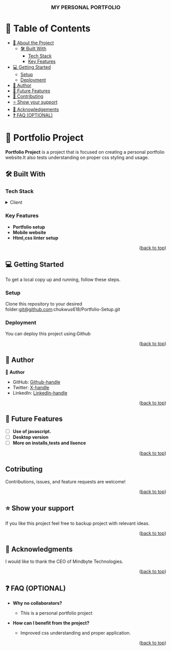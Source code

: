 <a name="readme-top"></a>
<div align="center">
  <br/>

  <h3><b>MY PERSONAL PORTFOLIO</b></h3>

</div>

<!-- TABLE OF CONTENTS -->

# 📗 Table of Contents

- [📖 About the Project](#about-project)
  - [🛠 Built With](#built-with)
    - [Tech Stack](#tech-stack)
    - [Key Features](#key-features)
- [💻 Getting Started](#getting-started)
  - [Setup](#setup)
  - [Deployment](#deployment)
- [👥 Author](#author)
- [🔭 Future Features](#future-features)
- [🤝 Contributing](#contributing)
- [⭐️ Show your support](#support)
- [🙏 Acknowledgements](#acknowledgements)
- [❓ FAQ (OPTIONAL)](#faq)

# 📖 Portfolio Project <a name="about-project"></a>

**Portfolio Project** is a project that is focused on creating a personal portfolio website.It also tests understanding on proper css styling and usage.

## 🛠 Built With <a name="built-with"></a>

### Tech Stack <a name="tech-stack"></a>

<details>
  <summary>Client</summary>
  <ul>
    <li><a href="https://reactjs.org/">html,css</a></li>
  </ul>
</details>

### Key Features <a name="key-features"></a>

- **Portfolio setup**
- **Mobile website**
- **Html,css linter setup**

<p align="right">(<a href="#readme-top">back to top</a>)</p>

<!-- GETTING STARTED -->

## 💻 Getting Started <a name="getting-started"></a>

To get a local copy up and running, follow these steps.

### Setup

Clone this repository to your desired folder:git@github.com:chukwus618/Portfolio-Setup.git

### Deployment

You can deploy this project using:Github

<p align="right">(<a href="#readme-top">back to top</a>)</p>

## 👥 Author <a name="author"></a>
👤 **Author**

- GitHub: [Github-handle](https://github.com/chukwus618)
- Twitter: [X-handle](https://x.com/@chukwus618)
- LinkedIn: [LinkedIn-handle](https://linkedin.com/in/smart-chukwu-89b7072b0/)

<p align="right">(<a href="#readme-top">back to top</a>)

## 🔭 Future Features <a name="future-features"></a>

- [ ] **Use of javascript.**
- [ ] **Desktop version**
- [ ] **More on installs,tests and lisence**

<p align="right">(<a href="#readme-top">back to top</a>)</p>

##  Cotributing <a name="contributing"></a>

Contributions, issues, and feature requests are welcome!

<p align="right">(<a href="#readme-top">back to top</a>)</p>

## ⭐️ Show your support <a name="support"></a>

If you like this project feel free to backup project with relevant ideas.

<p align="right">(<a href="#readme-top">back to top</a>)</p>

## 🙏 Acknowledgments <a name="acknowledgements"></a>

I would like to thank the CEO of Mindbyte Technologies.

<p align="right">(<a href="#readme-top">back to top</a>)</p>

## ❓ FAQ (OPTIONAL) <a name="faq"></a>

- **Why no collaborators?**

  - This is a personal portfolio project

- **How can I benefit from the project?**

  - Improved css understanding and proper application.

<p align="right">(<a href="#readme-top">back to top</a>)</p>
